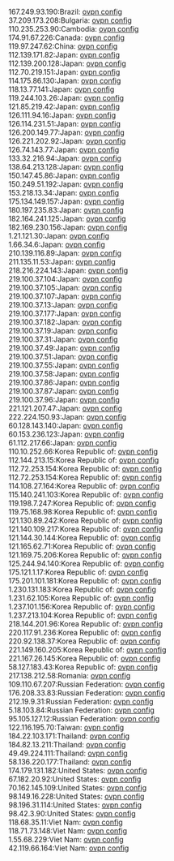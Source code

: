 167.249.93.190:Brazil: [ovpn config](vpn/167_249_93_190.ovpn)  
37.209.173.208:Bulgaria: [ovpn config](vpn/37_209_173_208.ovpn)  
110.235.253.90:Cambodia: [ovpn config](vpn/110_235_253_90.ovpn)  
174.91.67.226:Canada: [ovpn config](vpn/174_91_67_226.ovpn)  
119.97.247.62:China: [ovpn config](vpn/119_97_247_62.ovpn)  
112.139.171.82:Japan: [ovpn config](vpn/112_139_171_82.ovpn)  
112.139.200.128:Japan: [ovpn config](vpn/112_139_200_128.ovpn)  
112.70.219.151:Japan: [ovpn config](vpn/112_70_219_151.ovpn)  
114.175.86.130:Japan: [ovpn config](vpn/114_175_86_130.ovpn)  
118.13.77.141:Japan: [ovpn config](vpn/118_13_77_141.ovpn)  
119.244.103.26:Japan: [ovpn config](vpn/119_244_103_26.ovpn)  
121.85.219.42:Japan: [ovpn config](vpn/121_85_219_42.ovpn)  
126.111.94.16:Japan: [ovpn config](vpn/126_111_94_16.ovpn)  
126.114.231.51:Japan: [ovpn config](vpn/126_114_231_51.ovpn)  
126.200.149.77:Japan: [ovpn config](vpn/126_200_149_77.ovpn)  
126.221.202.92:Japan: [ovpn config](vpn/126_221_202_92.ovpn)  
126.74.143.77:Japan: [ovpn config](vpn/126_74_143_77.ovpn)  
133.32.216.94:Japan: [ovpn config](vpn/133_32_216_94.ovpn)  
138.64.213.128:Japan: [ovpn config](vpn/138_64_213_128.ovpn)  
150.147.45.86:Japan: [ovpn config](vpn/150_147_45_86.ovpn)  
150.249.51.192:Japan: [ovpn config](vpn/150_249_51_192.ovpn)  
153.218.13.34:Japan: [ovpn config](vpn/153_218_13_34.ovpn)  
175.134.149.157:Japan: [ovpn config](vpn/175_134_149_157.ovpn)  
180.197.235.83:Japan: [ovpn config](vpn/180_197_235_83.ovpn)  
182.164.241.125:Japan: [ovpn config](vpn/182_164_241_125.ovpn)  
182.169.230.156:Japan: [ovpn config](vpn/182_169_230_156.ovpn)  
1.21.121.30:Japan: [ovpn config](vpn/1_21_121_30.ovpn)  
1.66.34.6:Japan: [ovpn config](vpn/1_66_34_6.ovpn)  
210.139.116.89:Japan: [ovpn config](vpn/210_139_116_89.ovpn)  
211.135.11.53:Japan: [ovpn config](vpn/211_135_11_53.ovpn)  
218.216.224.143:Japan: [ovpn config](vpn/218_216_224_143.ovpn)  
219.100.37.104:Japan: [ovpn config](vpn/219_100_37_104.ovpn)  
219.100.37.105:Japan: [ovpn config](vpn/219_100_37_105.ovpn)  
219.100.37.107:Japan: [ovpn config](vpn/219_100_37_107.ovpn)  
219.100.37.13:Japan: [ovpn config](vpn/219_100_37_13.ovpn)  
219.100.37.177:Japan: [ovpn config](vpn/219_100_37_177.ovpn)  
219.100.37.182:Japan: [ovpn config](vpn/219_100_37_182.ovpn)  
219.100.37.19:Japan: [ovpn config](vpn/219_100_37_19.ovpn)  
219.100.37.31:Japan: [ovpn config](vpn/219_100_37_31.ovpn)  
219.100.37.49:Japan: [ovpn config](vpn/219_100_37_49.ovpn)  
219.100.37.51:Japan: [ovpn config](vpn/219_100_37_51.ovpn)  
219.100.37.55:Japan: [ovpn config](vpn/219_100_37_55.ovpn)  
219.100.37.58:Japan: [ovpn config](vpn/219_100_37_58.ovpn)  
219.100.37.86:Japan: [ovpn config](vpn/219_100_37_86.ovpn)  
219.100.37.87:Japan: [ovpn config](vpn/219_100_37_87.ovpn)  
219.100.37.96:Japan: [ovpn config](vpn/219_100_37_96.ovpn)  
221.121.207.47:Japan: [ovpn config](vpn/221_121_207_47.ovpn)  
222.224.150.93:Japan: [ovpn config](vpn/222_224_150_93.ovpn)  
60.128.143.140:Japan: [ovpn config](vpn/60_128_143_140.ovpn)  
60.153.236.123:Japan: [ovpn config](vpn/60_153_236_123.ovpn)  
61.112.217.66:Japan: [ovpn config](vpn/61_112_217_66.ovpn)  
110.10.252.66:Korea Republic of: [ovpn config](vpn/110_10_252_66.ovpn)  
112.144.213.15:Korea Republic of: [ovpn config](vpn/112_144_213_15.ovpn)  
112.72.253.154:Korea Republic of: [ovpn config](vpn/112_72_253_154.ovpn)  
112.72.253.154:Korea Republic of: [ovpn config](vpn/112_72_253_154.ovpn)  
114.108.27.164:Korea Republic of: [ovpn config](vpn/114_108_27_164.ovpn)  
115.140.241.103:Korea Republic of: [ovpn config](vpn/115_140_241_103.ovpn)  
119.198.7.247:Korea Republic of: [ovpn config](vpn/119_198_7_247.ovpn)  
119.75.168.98:Korea Republic of: [ovpn config](vpn/119_75_168_98.ovpn)  
121.130.89.242:Korea Republic of: [ovpn config](vpn/121_130_89_242.ovpn)  
121.140.109.217:Korea Republic of: [ovpn config](vpn/121_140_109_217.ovpn)  
121.144.30.144:Korea Republic of: [ovpn config](vpn/121_144_30_144.ovpn)  
121.165.62.71:Korea Republic of: [ovpn config](vpn/121_165_62_71.ovpn)  
121.169.75.206:Korea Republic of: [ovpn config](vpn/121_169_75_206.ovpn)  
125.244.94.140:Korea Republic of: [ovpn config](vpn/125_244_94_140.ovpn)  
175.121.1.17:Korea Republic of: [ovpn config](vpn/175_121_1_17.ovpn)  
175.201.101.181:Korea Republic of: [ovpn config](vpn/175_201_101_181.ovpn)  
1.230.131.183:Korea Republic of: [ovpn config](vpn/1_230_131_183.ovpn)  
1.231.62.105:Korea Republic of: [ovpn config](vpn/1_231_62_105.ovpn)  
1.237.101.156:Korea Republic of: [ovpn config](vpn/1_237_101_156.ovpn)  
1.237.213.104:Korea Republic of: [ovpn config](vpn/1_237_213_104.ovpn)  
218.144.201.96:Korea Republic of: [ovpn config](vpn/218_144_201_96.ovpn)  
220.117.91.236:Korea Republic of: [ovpn config](vpn/220_117_91_236.ovpn)  
220.92.138.37:Korea Republic of: [ovpn config](vpn/220_92_138_37.ovpn)  
221.149.160.205:Korea Republic of: [ovpn config](vpn/221_149_160_205.ovpn)  
221.167.26.145:Korea Republic of: [ovpn config](vpn/221_167_26_145.ovpn)  
58.127.183.43:Korea Republic of: [ovpn config](vpn/58_127_183_43.ovpn)  
217.138.212.58:Romania: [ovpn config](vpn/217_138_212_58.ovpn)  
109.110.67.207:Russian Federation: [ovpn config](vpn/109_110_67_207.ovpn)  
176.208.33.83:Russian Federation: [ovpn config](vpn/176_208_33_83.ovpn)  
212.19.9.31:Russian Federation: [ovpn config](vpn/212_19_9_31.ovpn)  
5.18.103.84:Russian Federation: [ovpn config](vpn/5_18_103_84.ovpn)  
95.105.127.12:Russian Federation: [ovpn config](vpn/95_105_127_12.ovpn)  
122.116.195.70:Taiwan: [ovpn config](vpn/122_116_195_70.ovpn)  
184.22.103.171:Thailand: [ovpn config](vpn/184_22_103_171.ovpn)  
184.82.13.211:Thailand: [ovpn config](vpn/184_82_13_211.ovpn)  
49.49.224.111:Thailand: [ovpn config](vpn/49_49_224_111.ovpn)  
58.136.220.177:Thailand: [ovpn config](vpn/58_136_220_177.ovpn)  
174.179.131.182:United States: [ovpn config](vpn/174_179_131_182.ovpn)  
67.182.20.92:United States: [ovpn config](vpn/67_182_20_92.ovpn)  
70.162.145.109:United States: [ovpn config](vpn/70_162_145_109.ovpn)  
98.149.16.228:United States: [ovpn config](vpn/98_149_16_228.ovpn)  
98.196.31.114:United States: [ovpn config](vpn/98_196_31_114.ovpn)  
98.42.3.90:United States: [ovpn config](vpn/98_42_3_90.ovpn)  
118.68.35.11:Viet Nam: [ovpn config](vpn/118_68_35_11.ovpn)  
118.71.73.148:Viet Nam: [ovpn config](vpn/118_71_73_148.ovpn)  
1.55.68.229:Viet Nam: [ovpn config](vpn/1_55_68_229.ovpn)  
42.119.66.164:Viet Nam: [ovpn config](vpn/42_119_66_164.ovpn)  
